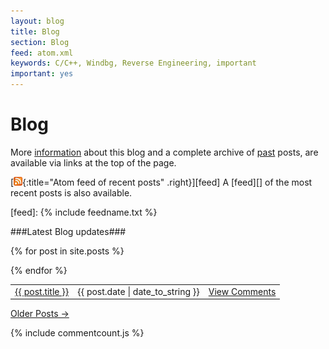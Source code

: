 ```yaml
---
layout: blog
title: Blog
section: Blog
feed: atom.xml
keywords: C/C++, Windbg, Reverse Engineering, important
important: yes
---
```


Blog
=====================

More [information](/info) about this blog and a complete archive of [past](past.html) posts, are 
available via links at the top of the page.

[![Feed icon](/files/css/feed-icon-14x14.png){:title="Atom feed of recent posts" .right}][feed]
A [feed][] of the most recent posts is also available.

[feed]: {% include feedname.txt %}

###Latest Blog updates###

<table id="highlight" cellpadding="0" cellspacing="0" border="0">
{% for post in site.posts %}


<tr>

  
  <td class="title"><a  href="{{ post.url }}" data-disqus-identifier="{{ post.disqus_id }}">{{ post.title }}</a></td>
  <td class="date">{{ post.date | date_to_string }}</td>
  <td class="time"><a class="comments" data-disqus-identifier="{{ post.disqus_id }}" href="{{ post.url }}#disqus_thread">View Comments</a></td>
  

</tr>

{% endfor %}
</table>

<p>
<a href="past.html">Older Posts &rarr;</a>
</p>

{% include commentcount.js %}
